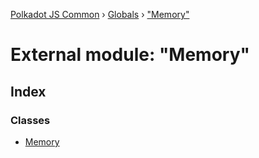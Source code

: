 [Polkadot JS Common](../README.md) › [Globals](../globals.md) › ["Memory"](_memory_.md)

# External module: "Memory"

## Index

### Classes

* [Memory](../classes/_memory_.memory.md)
